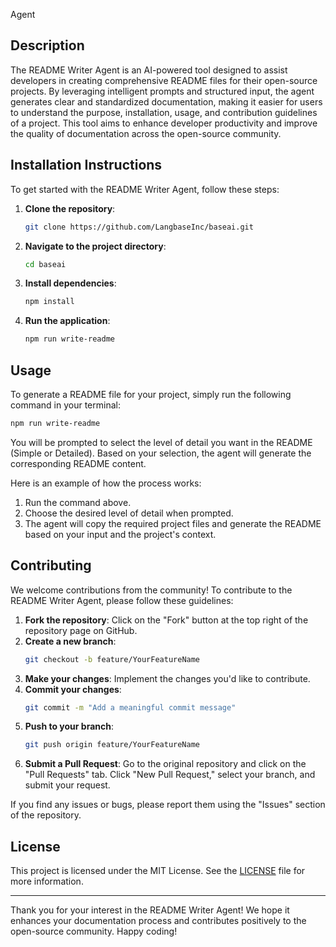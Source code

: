  Agent

## Description
The README Writer Agent is an AI-powered tool designed to assist developers in creating comprehensive README files for their open-source projects. By leveraging intelligent prompts and structured input, the agent generates clear and standardized documentation, making it easier for users to understand the purpose, installation, usage, and contribution guidelines of a project. This tool aims to enhance developer productivity and improve the quality of documentation across the open-source community.

## Installation Instructions
To get started with the README Writer Agent, follow these steps:

1. **Clone the repository**:
   ```bash
   git clone https://github.com/LangbaseInc/baseai.git
   ```

2. **Navigate to the project directory**:
   ```bash
   cd baseai
   ```

3. **Install dependencies**:
   ```bash
   npm install
   ```

4. **Run the application**:
   ```bash
   npm run write-readme
   ```

## Usage
To generate a README file for your project, simply run the following command in your terminal:
```bash
npm run write-readme
```

You will be prompted to select the level of detail you want in the README (Simple or Detailed). Based on your selection, the agent will generate the corresponding README content. 

Here is an example of how the process works:
1. Run the command above.
2. Choose the desired level of detail when prompted.
3. The agent will copy the required project files and generate the README based on your input and the project's context.

## Contributing
We welcome contributions from the community! To contribute to the README Writer Agent, please follow these guidelines:

1. **Fork the repository**: Click on the "Fork" button at the top right of the repository page on GitHub.
2. **Create a new branch**: 
   ```bash
   git checkout -b feature/YourFeatureName
   ```
3. **Make your changes**: Implement the changes you'd like to contribute. 
4. **Commit your changes**: 
   ```bash
   git commit -m "Add a meaningful commit message"
   ```
5. **Push to your branch**: 
   ```bash
   git push origin feature/YourFeatureName
   ```
6. **Submit a Pull Request**: Go to the original repository and click on the "Pull Requests" tab. Click "New Pull Request," select your branch, and submit your request.

If you find any issues or bugs, please report them using the "Issues" section of the repository.

## License
This project is licensed under the MIT License. See the [LICENSE](LICENSE) file for more information.

---

Thank you for your interest in the README Writer Agent! We hope it enhances your documentation process and contributes positively to the open-source community. Happy coding!